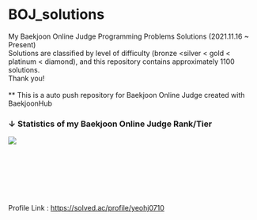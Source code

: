 # BOJ_solutions
My Baekjoon Online Judge Programming Problems Solutions (2021.11.16 ~ Present)<br/>
Solutions are classified by level of difficulty (bronze <silver < gold < platinum < diamond), and this repository contains approximately 1100 solutions.<br/>
Thank you!<br/>
<br/>
** This is a auto push repository for Baekjoon Online Judge created with BaekjoonHub
<br/>
### ↓ Statistics of my Baekjoon Online Judge Rank/Tier<br/>
<img align='left' src="http://mazassumnida.wtf/api/v2/generate_badge?boj=yeohj0710"><br/>
<br/>
<br/>
<br/>
<br/>
<br/>
<br/>
<br/>
Profile Link : https://solved.ac/profile/yeohj0710 <br/>
<br/>
<br/>
<br/>
